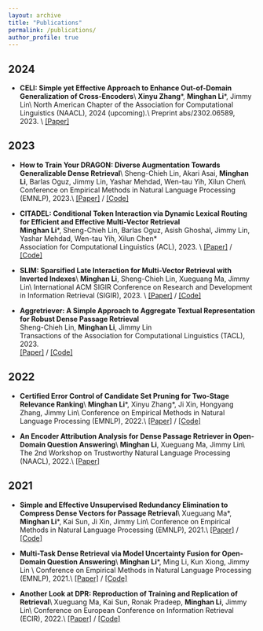 ```yaml
---
layout: archive
title: "Publications"
permalink: /publications/
author_profile: true
---
```


<!-- ## Preprints -->
<!-- 
 -->

## 2024
- **CELI: Simple yet Effective Approach to Enhance Out-of-Domain Generalization of Cross-Encoders**\\
**Xinyu Zhang**\*, **Minghan Li**\*, Jimmy Lin\\
North American Chapter of the Association for Computational Linguistics (NAACL), 2024 (upcoming).\\
Preprint abs/2302.06589, 2023.        \\
[\[Paper\]](https://arxiv.org/abs/2302.06589)

## 2023
- **How to Train Your DRAGON: Diverse Augmentation Towards Generalizable Dense Retrieval**\\
Sheng-Chieh Lin, Akari Asai, **Minghan Li**, Barlas Oguz, Jimmy Lin, Yashar Mehdad, Wen-tau Yih, Xilun Chen\\
Conference on Empirical Methods in Natural Language Processing (EMNLP), 2023.\\
[\[Paper\]](https://aclanthology.org/2023.findings-emnlp.423/) / [\[Code\]](https://github.com/facebookresearch/dpr-scale)

- **CITADEL: Conditional Token Interaction via Dynamic Lexical Routing for Efficient and Effective Multi-Vector Retrieval**  
**Minghan Li**\*, Sheng-Chieh Lin, Barlas Oguz, Asish Ghoshal, Jimmy Lin, Yashar Mehdad, Wen-tau Yih, Xilun Chen\*         
Association for Computational Linguistics (ACL), 2023.   \\
[\[Paper\]](https://aclanthology.org/2023.acl-long.663/) / [\[Code\]](https://github.com/facebookresearch/dpr-scale/tree/citadel)

- **SLIM: Sparsified Late Interaction for Multi-Vector Retrieval with Inverted Indexes**\\
**Minghan Li**, Sheng-Chieh Lin, Xueguang Ma, Jimmy Lin\\
International ACM SIGIR Conference on Research and Development in Information Retrieval (SIGIR), 2023. \\
[\[Paper\]](https://dl.acm.org/doi/abs/10.1145/3539618.3591977) / [\[Code\]](https://github.com/castorini/pyserini/blob/master/docs/experiments-slim.md)

- **Aggretriever: A Simple Approach to Aggregate Textual Representation for Robust Dense Passage Retrieval**  
Sheng-Chieh Lin, **Minghan Li**, Jimmy Lin           
Transactions of the Association for Computational Linguistics (TACL), 2023.   
[\[Paper\]](https://direct.mit.edu/tacl/article/doi/10.1162/tacl_a_00556/116046/Aggretriever-A-Simple-Approach-to-Aggregate) / [\[Code\]](https://github.com/castorini/dhr)     

## 2022
- **Certified Error Control of Candidate Set Pruning for Two-Stage Relevance Ranking**\\
**Minghan Li**\*, Xinyu Zhang\*, Ji Xin, Hongyang Zhang, Jimmy Lin\\
Conference on Empirical Methods in Natural Language Processing (EMNLP), 2022.\\
[\[Paper\]](https://aclanthology.org/2022.emnlp-main.23/) / [\[Code\]](https://github.com/alexlimh/CEC-Ranking)     

- **An Encoder Attribution Analysis for Dense Passage Retriever in Open-Domain Question Answering**\\
**Minghan Li**, Xueguang Ma, Jimmy Lin\\
The 2nd Workshop on Trustworthy Natural Language Processing (NAACL), 2022.\\
[\[Paper\]](https://aclanthology.org/2022.trustnlp-1.1) 


## 2021       
- **Simple and Effective Unsupervised Redundancy Elimination to Compress Dense Vectors for Passage Retrieval**\\
Xueguang Ma\*, **Minghan Li**\*, Kai Sun, Ji Xin, Jimmy Lin\\
Conference on Empirical Methods in Natural Language Processing (EMNLP), 2021.\\
[\[Paper\]](https://aclanthology.org/2021.emnlp-main.227/) / [\[Code\]](https://github.com/castorini/pyserini/blob/master/docs/experiments-dpr-compression.md)

- **Multi-Task Dense Retrieval via Model Uncertainty Fusion for Open-Domain Question Answering**\\
**Minghan Li**\*, Ming Li, Kun Xiong, Jimmy Lin \\
Conference on Empirical Methods in Natural Language Processing (EMNLP), 2021.\\
[\[Paper\]](	
https://aclanthology.org/2021.findings-emnlp.26/) / [\[Code\]](https://github.com/alexlimh/DPR_MUF)

- **Another Look at DPR: Reproduction of Training and Replication of Retrieval**\\
Xueguang Ma, Kai Sun, Ronak Pradeep, **Minghan Li**, Jimmy Lin\\
Conference on European Conference on Information Retrieval (ECIR), 2022.\\
[\[Paper\]](	
https://dl.acm.org/doi/abs/10.1007/978-3-030-99736-6_41) / [\[Code\]](https://github.com/castorini/pyserini/blob/master/docs/experiments-dpr.md)
